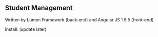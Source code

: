 ## Student Management
Written by Lumen Framework (back-end) and Angular JS 1.5.5 (front-end)

Install:
(update later)